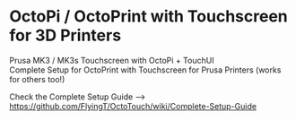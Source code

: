# OctoPi / OctoPrint with Touchscreen for 3D Printers
Prusa MK3 / MK3s Touchscreen with OctoPi + TouchUI  
Complete Setup for OctoPrint with Touchscreen for Prusa Printers (works for others too!)

Check the Complete Setup Guide --> https://github.com/FlyingT/OctoTouch/wiki/Complete-Setup-Guide

